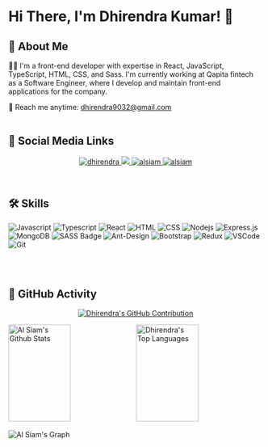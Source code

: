 <!--
<h2 align="center">
  Welcome to Dhirendra Kumar World!
  <img src="https://media.giphy.com/media/hvRJCLFzcasrR4ia7z/giphy.gif" width="28">
</h2>
-->

# Hi There, I'm Dhirendra Kumar! 👋


## 🚀 About Me
👨‍💼       I'm a front-end developer with expertise in React, JavaScript, TypeScript, HTML, CSS, and Sass. I'm currently working at Qapita fintech as a Software Engineer, where I develop and maintain front-end applications for the company.

📧 Reach me anytime: dhirendra9032@gmail.com<br/><br/>


## 🔗 Social Media Links
<p align="center">
 
 <a href="https://www.linkedin.com/in/dhirendra-kumar-9032/" target="_blank">
  <img src="https://img.shields.io/badge/LinkedIn-0077B5?style=for-the-badge&logo=linkedin&logoColor=white" alt="dhirendra"/>
 </a>
 
 <a href="https://twitter.com/dhirendrakr9032" target="_blank">
  <img src="https://img.shields.io/badge/Twitter-1DA1F2?style=for-the-badge&logo=twitter&logoColor=white" />
 </a>
 <a href="https://www.instagram.com/dhirendra9032/" target="_blank">
  <img src="https://img.shields.io/badge/Instagram-fe4164?style=for-the-badge&logo=instagram&logoColor=white" alt="alsiam" />
 </a> 
 <a href="https://www.facebook.com/dkboss9032/" target="_blank">
  <img src="https://img.shields.io/badge/Facebook-20BEFF?&style=for-the-badge&logo=facebook&logoColor=white" alt="alsiam"  />
  </a> 
</p>
<br />

## 🛠 Skills
![Javascript](https://img.shields.io/badge/Javascript-F0DB4F?style=for-the-badge&labelColor=black&logo=javascript&logoColor=F0DB4F)
![Typescript](https://img.shields.io/badge/Typescript-007acc?style=for-the-badge&labelColor=black&logo=typescript&logoColor=007acc)
![React](https://img.shields.io/badge/-React-61DBFB?style=for-the-badge&labelColor=black&logo=react&logoColor=61DBFB)
![HTML](https://img.shields.io/badge/HTML5-E34F26?style=for-the-badge&logo=html5&logoColor=white)
![CSS](https://img.shields.io/badge/CSS3-1572B6?style=for-the-badge&logo=css3&logoColor=white)
![Nodejs](https://img.shields.io/badge/Nodejs-3C873A?style=for-the-badge&labelColor=black&logo=node.js&logoColor=3C873A)
![Express.js](https://img.shields.io/badge/Express.js-000000?style=for-the-badge&logo=express&logoColor=white)
![MongoDB](https://img.shields.io/badge/MongoDB-4EA94B?style=for-the-badge&logo=mongodb&logoColor=white)
![SASS Badge](https://img.shields.io/badge/Sass-CC6699?style=for-the-badge&logo=sass&logoColor=white)
![Ant-Design](https://img.shields.io/badge/AntDesign-0170FE?style=for-the-badge&logo=antdesign&logoColor=white)
![Bootstrap](https://img.shields.io/badge/Bootstrap-563D7C?style=for-the-badge&logo=bootstrap&logoColor=white)
![Redux](https://img.shields.io/badge/Redux-593D88?style=for-the-badge&logo=redux&logoColor=white)
![VSCode](https://img.shields.io/badge/Visual_Studio-0078d7?style=for-the-badge&logo=visual%20studio&logoColor=white)
![Git](https://img.shields.io/badge/Git-F05032?style=for-the-badge&logo=git&logoColor=white)

</br></br>

## 🏢 GitHub Activity
<p align="center">
  <a href="https://github.com/dhirendrakumar1995">
    <img src="https://github-profile-summary-cards.vercel.app/api/cards/profile-details?username=dhirendrakumar1995&theme=radical" alt="Dhirendra's GitHub Contribution"/>
  </a>
</p>

<a> 
    <a href="https://github.com/dhirendrakumar1995"><img alt="Al Siam's Github Stats" src="https://denvercoder1-github-readme-stats.vercel.app/api?username=dhirendrakumar1995&show_icons=true&count_private=true&theme=react&border_color=7F3FBF&bg_color=0D1117&title_color=F85D7F&icon_color=F8D866" height="192px" width="49.5%"/></a>
  <a href="https://github.com/alsiam"><img alt="Dhirendra's Top Languages" src="https://denvercoder1-github-readme-stats.vercel.app/api/top-langs/?username=dhirendrakumar1995&langs_count=8&layout=compact&theme=react&border_color=7F3FBF&bg_color=0D1117&title_color=F85D7F&icon_color=F8D866" height="192px" width="49.5%"/></a>
  <br/>
</a>


![Al Siam's Graph](https://github-readme-activity-graph.cyclic.app/graph?username=dhirendrakumar1995&custom_title=Dhirendra%20's%20GitHub%20Activity%20Graph&bg_color=0D1117&color=7F3FBF&line=7F3FBF&point=7F3FBF&area_color=FFFFFF&title_color=FFFFFF&area=true)
